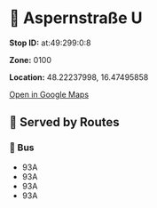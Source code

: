 # 🚉 Aspernstraße U


**Stop ID:** at:49:299:0:8

**Zone:** 0100

**Location:** 48.22237998, 16.47495858

[Open in Google Maps](https://www.google.com/maps?q=48.22237998,16.47495858)

## 🚆 Served by Routes

### 🚌 Bus
- 93A
- 93A
- 93A
- 93A